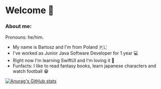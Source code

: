 # Welcome 👋
### About me:
Pronouns: he/him.
- My name is Bartosz and I'm from Poland 🇵🇱
- I've worked as Junior Java Software Developer for 1 year 💻
- Right now I'm learning SwiftUI and I'm loving it 🥰
- Funfacts: I like to read fantasy books, learn japanese characters and watch football 😁

[![Anurag's GitHub stats](https://github-readme-stats.vercel.app/api?username=kejlor)](https://github.com/anuraghazra/github-readme-stats)
